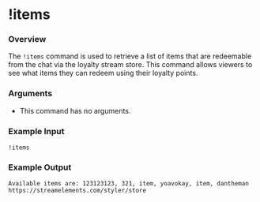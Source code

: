 # !items

### Overview

The `!items` command is used to retrieve a list of items that are redeemable from the chat via the loyalty stream store. This command allows viewers to see what items they can redeem using their loyalty points.

### Arguments

- This command has no arguments.

### Example Input

```
!items
```

### Example Output

```
Available items are: 123123123, 321, item, yoavokay, item, dantheman https://streamelements.com/styler/store 
```
